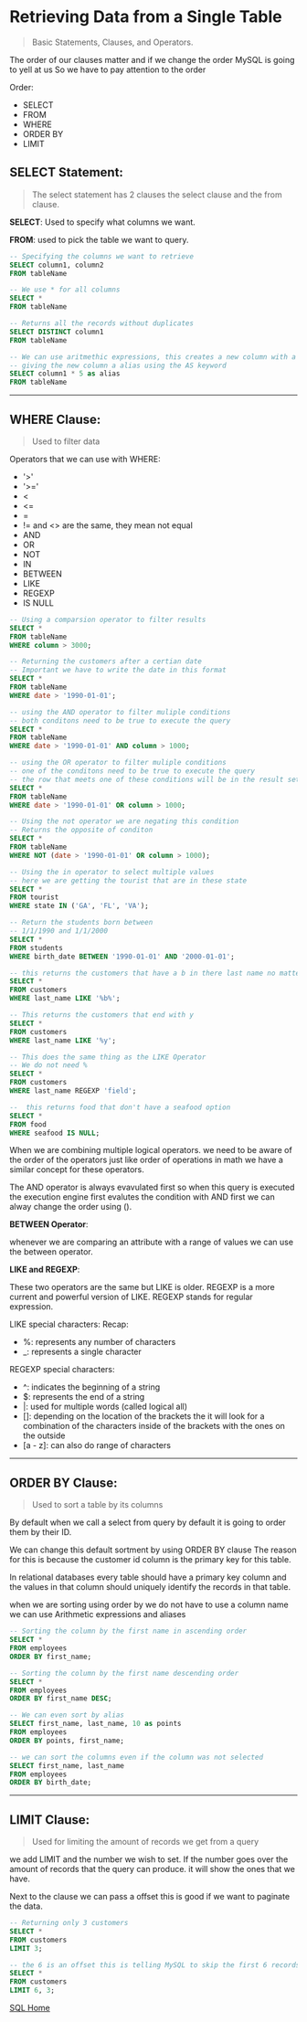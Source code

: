 # Retrieving Data from a Single Table 

> Basic Statements, Clauses, and Operators.

The order of our clauses matter and if we change the order MySQL is going to yell at us 
So we have to pay attention to the order 

Order:
- SELECT
- FROM 
- WHERE 
- ORDER BY
- LIMIT

## SELECT Statement:

>The select statement has 2 clauses the select clause and the from clause. 

**SELECT**: Used to specify what columns we want.

**FROM**:
  used to pick the table we want to query.

```sql
-- Specifying the columns we want to retrieve
SELECT column1, column2
FROM tableName

-- We use * for all columns
SELECT *
FROM tableName

-- Returns all the records without duplicates
SELECT DISTINCT column1
FROM tableName

-- We can use aritmethic expressions, this creates a new column with a calculated value
-- giving the new column a alias using the AS keyword
SELECT column1 * 5 as alias
FROM tableName
```

---

## WHERE Clause:
> Used to filter data

Operators that we can use with WHERE:
- '>'
- '>='
- <
- <=
- =
- != and <> are the same, they mean not equal
- AND
- OR 
- NOT
- IN
- BETWEEN
- LIKE 
- REGEXP
- IS NULL 


```sql
-- Using a comparsion operator to filter results
SELECT * 
FROM tableName
WHERE column > 3000;

-- Returning the customers after a certian date
-- Important we have to write the date in this format
SELECT * 
FROM tableName
WHERE date > '1990-01-01';

-- using the AND operator to filter muliple conditions 
-- both conditons need to be true to execute the query
SELECT *
FROM tableName
WHERE date > '1990-01-01' AND column > 1000;

-- using the OR operator to filter muliple conditions 
-- one of the conditons need to be true to execute the query
-- the row that meets one of these conditions will be in the result set 
SELECT *
FROM tableName
WHERE date > '1990-01-01' OR column > 1000;

-- Using the not operator we are negating this condition 
-- Returns the opposite of conditon
SELECT *
FROM tableName
WHERE NOT (date > '1990-01-01' OR column > 1000);

-- Using the in operator to select multiple values
-- here we are getting the tourist that are in these state
SELECT *
FROM tourist
WHERE state IN ('GA', 'FL', 'VA');

-- Return the students born between 
-- 1/1/1990 and 1/1/2000
SELECT *
FROM students
WHERE birth_date BETWEEN '1990-01-01' AND '2000-01-01';

-- this returns the customers that have a b in there last name no matter where it is  
SELECT * 
FROM customers
WHERE last_name LIKE '%b%';

-- This returns the customers that end with y
SELECT * 
FROM customers
WHERE last_name LIKE '%y';

-- This does the same thing as the LIKE Operator
-- We do not need %
SELECT * 
FROM customers
WHERE last_name REGEXP 'field';

--  this returns food that don't have a seafood option 
SELECT *
FROM food
WHERE seafood IS NULL;
```

When we are combining multiple logical operators. we need to be aware of the order of the operators just like order of operations in math we have a similar concept for these operators.

The AND operator is always evavulated first so when this query is executed the execution engine first evalutes the condition with AND first we can alway change the order using ().

**BETWEEN Operator**:

whenever we are comparing an attribute with a range of values we can use the between operator.

**LIKE and REGEXP**:

These two operators are the same but LIKE is older. REGEXP is a more current and powerful version of LIKE. REGEXP stands for regular expression.

LIKE special characters:
Recap:
- %: represents any number of characters 
- _: represents a single character

REGEXP special characters:

- ^: indicates the beginning of a string 
- $: represents the end of a string 
- |: used for multiple words (called logical all)
- []: depending on the location of the brackets the it will look for a combination of the characters inside of the brackets with the ones on the outside 
- [a - z]: can also do range of characters 

---

## ORDER BY Clause:
> Used to sort a table by its columns 

By default when we call a select from query by default it is going to order them by their ID.

We can change this default sortment by using ORDER BY clause
The reason for this is because the customer id column is the 
primary key for this table.

In relational databases every table should have a primary key column 
and the values in that column should uniquely identify the records in that table.

when we are sorting using order by we do not 
have to use a column name we can use Arithmetic expressions and aliases 

```sql
-- Sorting the column by the first name in ascending order
SELECT *
FROM employees
ORDER BY first_name;

-- Sorting the column by the first name descending order 
SELECT *
FROM employees
ORDER BY first_name DESC;

-- We can even sort by alias
SELECT first_name, last_name, 10 as points
FROM employees
ORDER BY points, first_name;

-- we can sort the columns even if the column was not selected 
SELECT first_name, last_name
FROM employees
ORDER BY birth_date;
```

---

## LIMIT Clause:
> Used for limiting the amount 
of records we get from a query

we add LIMIT and the number we wish to set. If the number goes over the amount of records that the query can produce. it will show the ones that we have.

Next to the clause we can pass a offset this is good if we want to paginate the data.

```sql
-- Returning only 3 customers 
SELECT *
FROM customers
LIMIT 3;

-- the 6 is an offset this is telling MySQL to skip the first 6 records and pick 3 records
SELECT *
FROM customers
LIMIT 6, 3;
```

[SQL Home](https://github.com/LevanceWam/MySQL)